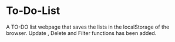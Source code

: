 # To-Do-List
 A TO-DO list webpage that saves the lists in the localStorage of the browser.
Update , Delete and Filter functions has been added.

